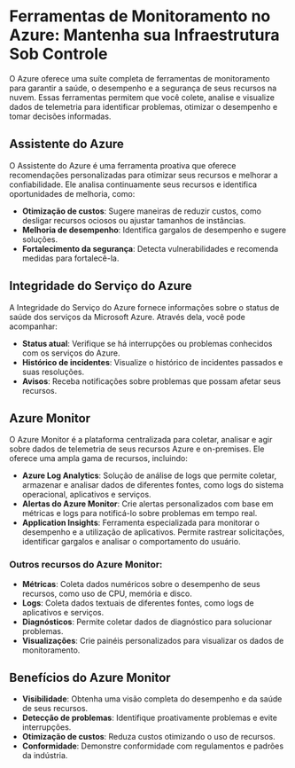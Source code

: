 # Ferramentas de Monitoramento no Azure: Mantenha sua Infraestrutura Sob Controle

O Azure oferece uma suíte completa de ferramentas de monitoramento para garantir a saúde, o desempenho e a segurança de seus recursos na nuvem. Essas ferramentas permitem que você colete, analise e visualize dados de telemetria para identificar problemas, otimizar o desempenho e tomar decisões informadas.

## Assistente do Azure
O Assistente do Azure é uma ferramenta proativa que oferece recomendações personalizadas para otimizar seus recursos e melhorar a confiabilidade. Ele analisa continuamente seus recursos e identifica oportunidades de melhoria, como:

- **Otimização de custos**: Sugere maneiras de reduzir custos, como desligar recursos ociosos ou ajustar tamanhos de instâncias.
- **Melhoria de desempenho**: Identifica gargalos de desempenho e sugere soluções.
- **Fortalecimento da segurança**: Detecta vulnerabilidades e recomenda medidas para fortalecê-la.

## Integridade do Serviço do Azure
A Integridade do Serviço do Azure fornece informações sobre o status de saúde dos serviços da Microsoft Azure. Através dela, você pode acompanhar:

- **Status atual**: Verifique se há interrupções ou problemas conhecidos com os serviços do Azure.
- **Histórico de incidentes**: Visualize o histórico de incidentes passados e suas resoluções.
- **Avisos**: Receba notificações sobre problemas que possam afetar seus recursos.

## Azure Monitor
O Azure Monitor é a plataforma centralizada para coletar, analisar e agir sobre dados de telemetria de seus recursos Azure e on-premises. Ele oferece uma ampla gama de recursos, incluindo:

- **Azure Log Analytics**: Solução de análise de logs que permite coletar, armazenar e analisar dados de diferentes fontes, como logs do sistema operacional, aplicativos e serviços.
- **Alertas do Azure Monitor**: Crie alertas personalizados com base em métricas e logs para notificá-lo sobre problemas em tempo real.
- **Application Insights**: Ferramenta especializada para monitorar o desempenho e a utilização de aplicativos. Permite rastrear solicitações, identificar gargalos e analisar o comportamento do usuário.

### Outros recursos do Azure Monitor:
- **Métricas**: Coleta dados numéricos sobre o desempenho de seus recursos, como uso de CPU, memória e disco.
- **Logs**: Coleta dados textuais de diferentes fontes, como logs de aplicativos e serviços.
- **Diagnósticos**: Permite coletar dados de diagnóstico para solucionar problemas.
- **Visualizações**: Crie painéis personalizados para visualizar os dados de monitoramento.

## Benefícios do Azure Monitor
- **Visibilidade**: Obtenha uma visão completa do desempenho e da saúde de seus recursos.
- **Detecção de problemas**: Identifique proativamente problemas e evite interrupções.
- **Otimização de custos**: Reduza custos otimizando o uso de recursos.
- **Conformidade**: Demonstre conformidade com regulamentos e padrões da indústria.

